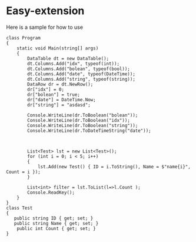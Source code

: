 # Easy-extension
Here is a sample for how to use

    class Program
    {
        static void Main(string[] args)
        { 
            DataTable dt = new DataTable();
            dt.Columns.Add("idx", typeof(int));
            dt.Columns.Add("bolean", typeof(bool));
            dt.Columns.Add("date", typeof(DateTime));
            dt.Columns.Add("string", typeof(string));
            DataRow dr = dt.NewRow();
            dr["idx"] = 0;
            dr["bolean"] = true;
            dr["date"] = DateTime.Now;
            dr["string"] = "asdasd";

            Console.WriteLine(dr.ToBoolean("bolean"));
            Console.WriteLine(dr.ToBoolean("idx"));
            Console.WriteLine(dr.ToBoolean("string"));
            Console.WriteLine(dr.ToDateTimeString("date"));



            List<Test> lst = new List<Test>();
            for (int i = 0; i < 5; i++)
            {
                lst.Add(new Test() { ID = i.ToString(), Name = $"name{i}", Count = i });
            }

            List<int> filter = lst.ToList(l=>l.Count );
            Console.ReadKey();
        }
    }
    class Test
    {
       public string ID { get; set; }
       public string Name { get; set; }
        public int Count { get; set; }
    }
